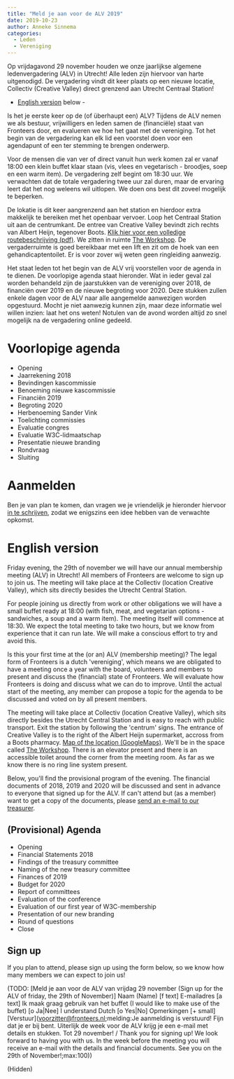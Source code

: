 ```yaml
---
title: "Meld je aan voor de ALV 2019"
date: 2019-10-23
author: Anneke Sinnema
categories: 
  - Leden
  - Vereniging
---
```

Op vrijdagavond 29 november houden we onze jaarlijkse algemene ledenvergadering (ALV) in Utrecht! Alle leden zijn hiervoor van harte uitgenodigd. De vergadering vindt dit keer plaats op een nieuwe locatie, Collectiv (Creative Valley) direct grenzend aan Utrecht Centraal Station!

- [English version](#english-version) below -

Is het je eerste keer op de (of überhaupt een) ALV? Tijdens de ALV nemen we als bestuur, vrijwilligers en leden samen de (financiële) staat van Fronteers door, en evalueren we hoe het gaat met de vereniging. Tot het begin van de vergadering kan elk lid een voorstel doen voor een agendapunt of een ter stemming te brengen onderwerp.

Voor de mensen die van ver of direct vanuit hun werk komen zal er vanaf 18:00 een klein buffet klaar staan (vis, vlees en vegetarisch - broodjes, soep en een warm item). De vergadering zelf begint om 18:30 uur. We verwachten dat de totale vergadering twee uur zal duren, maar de ervaring leert dat het nog weleens wil uitlopen. We doen ons best dit zoveel mogelijk te beperken.

De lokatie is dit keer aangrenzend aan het station en hierdoor extra makkelijk te bereiken met het openbaar vervoer. Loop het Centraal Station uit aan de centrumkant. De entree van Creative Valley bevindt zich rechts van Albert Heijn, tegenover Boots. [Klik hier voor een volledige routebeschrijving (pdf)](https://www.creativevalley.nl/images/downloads/route/CV_U_CS_Routebeschrijving_V002A.pdf). 
We zitten in ruimte [The Workshop](https://www.creativevalley.nl/collectiv/ruimtes/the-workshop).
De vergaderruimte is goed bereikbaar met een lift en zit om de hoek van een gehandicaptentoilet. Er is voor zover wij weten geen ringleiding aanwezig.

Het staat leden tot het begin van de ALV vrij voorstellen voor de agenda in te dienen. De voorlopige agenda staat hieronder. Wat in ieder geval zal worden behandeld zijn de jaarstukken van de vereniging over 2018, de financiën over 2019 en de nieuwe begroting voor 2020. Deze stukken zullen enkele dagen voor de ALV naar alle aangemelde aanwezigen worden opgestuurd. Mocht je niet aanwezig kunnen zijn, maar deze informatie wel willen inzien: laat het ons weten!
Notulen van de avond worden altijd zo snel mogelijk na de vergadering online gedeeld.

# Voorlopige agenda

* Opening
* Jaarrekening 2018
* Bevindingen kascommissie
* Benoeming nieuwe kascommissie
* Financiën 2019
* Begroting 2020
* Herbenoeming Sander Vink
* Toelichting commissies
* Evaluatie congres
* Evaluatie W3C-lidmaatschap
* Presentatie nieuwe branding
* Rondvraag
* Sluiting

# Aanmelden

Ben je van plan te komen, dan vragen we je vriendelijk je hieronder hiervoor [in te schrijven](#formulier-1), zodat we enigszins een idee hebben van de verwachte opkomst.

# English version

Friday evening, the 29th of november we will have our annual membership meeting (ALV) in Utrecht! All members of Fronteers are welcome to sign up to join us. The meeting will take place at the Collectiv (location Creative Valley), which sits directly besides the Utrecht Central Station.

For people joining us directly from work or other obligations we will have a small buffet ready at 18:00 (with fish, meat, and vegetarian options - sandwiches, a soup and a warm item). The meeting itself will commence at 18:30. We expect the total meeting to take two hours, but we know from experience that it can run late. We will make a conscious effort to try and avoid this.

Is this your first time at the (or an) ALV (membership meeting)? The legal form of Fronteers is a dutch 'vereniging', which means we are obligated to have a meeting once a year with the board, volunteers and members to present and discuss the (financial) state of Fronteers. We will evaluate how Fronteers is doing and discuss what we can do to improve. Until the actual start of the meeting, any member can propose a topic for the agenda to be discussed and voted on by all present members.

The meeting will take place at Collectiv (location Creative Valley), which sits directly besides the Utrecht Central Station and is easy to reach with public transport. Exit the station by following the 'centrum' signs. The entrance of Creative Valley is to the right of the Albert Heijn supermarket, accross from a Boots pharmacy. [Map of the location (GoogleMaps)](https://www.google.com/maps/place/Creative+Valley+UCS/@52.0910516,5.1082429,17z/data=!3m1!4b1!4m5!3m4!1s0x47c66f63ca43903b:0x283dbd4a2edcd271!8m2!3d52.0910516!4d5.1104316).
We'll be in the space called [The Workshop](https://www.creativevalley.nl/collectiv/ruimtes/the-workshop).
There is an elevator present and there is an accessible toilet around the corner from the meeting room. As far as we know there is no ring line system present.

Below, you'll find the provisional program of the evening. The financial documents of 2018, 2019 and 2020 will be discussed and sent in advance to everyone that signed up for the ALV. If can't attend but (as a member) want to get a copy of the documents, please [send an e-mail to our treasurer](mailto:penningmeester@fronteers.nl).

## (Provisional) Agenda

* Opening
* Financial Statements 2018
* Findings of the treasury committee
* Naming of the new treasury committee
* Finances of 2019
* Budget for 2020
* Report of committees
* Evaluation of the conference
* Evaluation of our first year of W3C-membership
* Presentation of our new branding
* Round of questions
* Close

## Sign up

If you plan to attend, please sign up using the form below, so we know how many members we can expect to join us!

(TODO: [Meld je aan voor de ALV van vrijdag 29 november (Sign up for the ALV of friday, the 29th of November)]
Naam (Name) [f text]
E-mailadres [a text]
Ik maak graag gebruik van het buffet (I would like to make use of the buffet) [o Ja|Nee]
I understand Dutch [o Yes|No]
Opmerkingen [+ small]
[Verstuur](voorzitter@fronteers.nl;melding:Je aanmelding is verstuurd! Fijn dat je er bij bent. Uiterlijk de week voor de ALV krijg je een e-mail met details en stukken. Tot 29 november! / Thank you for signing up! We look forward to having you with us. In the week before the meeting you will receive an e-mail with the details and financial documents. See you on the 29th of November!;max:100))

(Hidden)
